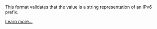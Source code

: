 This format validates that the value is a string representation of an IPv6 prefix.

[Learn more…](https://en.wikipedia.org/wiki/Classless_Inter-Domain_Routing#CIDR_notation)
